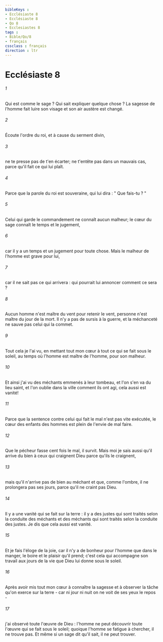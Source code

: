 ```yaml
---
bibleKeys : 
- Ecclésiaste 8
- Ecclésiaste 8
- Qo 8
- Ecclesiastes 8
tags : 
- Bible/Qo/8
- français
cssclass : français
direction : ltr
---
```


# Ecclésiaste 8

###### 1
Qui est comme le sage ? Qui sait expliquer quelque chose ? La sagesse de l'homme fait luire son visage et son air austère est changé. 
###### 2
Écoute l'ordre du roi, et à cause du serment divin, 
###### 3
ne te presse pas de t'en écarter; ne t'entête pas dans un mauvais cas, parce qu'il fait ce qui lui plaît. 
###### 4
Parce que la parole du roi est souveraine, qui lui dira : " Que fais-tu ? " 
###### 5
Celui qui garde le commandement ne connaît aucun malheur; le cœur du sage connaît le temps et le jugement, 
###### 6
car il y a un temps et un jugement pour toute chose. Mais le malheur de l'homme est grave pour lui, 
###### 7
car il ne sait pas ce qui arrivera : qui pourrait lui annoncer comment ce sera ? 
###### 8
Aucun homme n'est maître du vent pour retenir le vent, personne n'est maître du jour de la mort. Il n'y a pas de sursis à la guerre, et la méchanceté ne sauve pas celui qui la commet. 
###### 9
Tout cela je l'ai vu, en mettant tout mon cœur à tout ce qui se fait sous le soleil, au temps où l'homme est maître de l'homme, pour son malheur. 
###### 10
Et ainsi j'ai vu des méchants emmenés à leur tombeau, et l'on s'en va du lieu saint, et l'on oublie dans la ville comment ils ont agi, cela aussi est vanité! 
###### 11
Parce que la sentence contre celui qui fait le mal n'est pas vite exécutée, le cœur des enfants des hommes est plein de l'envie de mal faire. 
###### 12
Que le pécheur fasse cent fois le mal, il survit. Mais moi je sais aussi qu'il arrive du bien à ceux qui craignent Dieu parce qu'ils le craignent, 
###### 13
mais qu'il n'arrive pas de bien au méchant et que, comme l'ombre, il ne prolongera pas ses jours, parce qu'il ne craint pas Dieu. 
###### 14
Il y a une vanité qui se fait sur la terre : il y a des justes qui sont traités selon la conduite des méchants et des méchants qui sont traités selon la conduite des justes. Je dis que cela aussi est vanité. 
###### 15
Et je fais l'éloge de la joie, car il n'y a de bonheur pour l'homme que dans le manger, le boire et le plaisir qu'il prend; c'est cela qui accompagne son travail aux jours de la vie que Dieu lui donne sous le soleil. 
###### 16
Après avoir mis tout mon cœur à connaître la sagesse et à observer la tâche qu'on exerce sur la terre - car ni jour ni nuit on ne voit de ses yeux le repos - 
###### 17
j'ai observé toute l'œuvre de Dieu : l'homme ne peut découvrir toute l'œuvre qui se fait sous le soleil; quoique l'homme se fatigue à chercher, il ne trouve pas. Et même si un sage dit qu'il sait, il ne peut trouver. 
